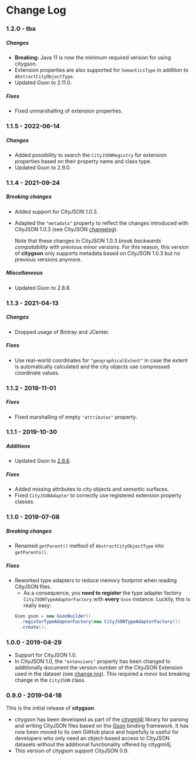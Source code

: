 Change Log
==========

### 1.2.0 - tba

##### Changes
* **Breaking:** Java 11 is now the minimum required version for using citygson.
* Extension properties are also supported for `SemanticsType` in addition to `AbstractCityObjectType`.
* Updated Gson to 2.11.0.

##### Fixes
* Fixed unmarshalling of extension properties.

### 1.1.5 - 2022-06-14

##### Changes
* Added possibility to search the `CityJSONRegistry` for extension properties based on their property name and
  class type.
* Updated Gson to 2.9.0.

### 1.1.4 - 2021-09-24

##### Breaking changes
- Added support for CityJSON 1.0.3.
- Adapted the `"metadata"` property to reflect the changes introduced with CityJSON 1.0.3 (see CityJSON
  [changelog](https://github.com/cityjson/specs/blob/master/changelog.md)).

  Note that these changes in CityJSON 1.0.3 *break backwards compatability* with previous minor versions.
  For this reason, this version of **citygson** only supports metadata based on CityJSON 1.0.3 but no previous
  versions anymore.

##### Miscellaneous
* Updated Gson to 2.8.8.

### 1.1.3 - 2021-04-13

##### Changes
* Dropped usage of Bintray and JCenter.

##### Fixes
* Use real-world coordinates for `"geographicalExtent"` in case the extent is automatically calculated
  and the city objects use compressed coordinate values.

### 1.1.2 - 2019-11-01

##### Fixes
* Fixed marshalling of empty `"attributes"` property.

### 1.1.1 - 2019-10-30

##### Additions
* Updated Gson to [2.8.6](https://github.com/google/gson/blob/master/CHANGELOG.md#version-286).

##### Fixes
* Added missing attributes to city objects and semantic surfaces.
* Fixed `CityJSONAdapter` to correctly use registered extension property classes.

### 1.1.0 - 2019-07-08

##### Breaking changes
* Renamed `getParent()` method of `AbstractCityObjectType` into `getParents()`.

##### Fixes
* Reworked type adapters to reduce memory footprint when reading CityJSON files.
  * As a consequence, you **need to register** the type adapter factory `CityJSONTypeAdapterFactory` with **every** `Gson` instance. Luckily, this is really easy:  
  ```java
  Gson gson = new GsonBuilder()
    .registerTypeAdapterFactory(new CityJSONTypeAdapterFactory())
    .create();
  ```

### 1.0.0 - 2019-04-29

* Support for CityJSON 1.0.
* In CityJSON 1.0, the `"extensions"` property has been changed to additionally document the version number of the CityJSON Extension used in the dataset (see [change log](https://github.com/tudelft3d/cityjson/blob/master/changelog.md#100---2019-04-26)). This required a minor but breaking change in the `CityJSON` class.    

### 0.9.0 - 2019-04-18

This is the initial release of **citygson**.

* citygson has been developed as part of the [citygml4j](https://github.com/citygml4j/citygml4j) library for parsing and writing CityJSON files based on the [Gson](https://github.com/google/gson) binding framework. It has now been moved to its own GitHub place and hopefully is useful for developers who only need an object-based access to CityJSON datasets without the additional functionality offered by citygml4j.
* This version of citygson support CityJSON 0.9.
